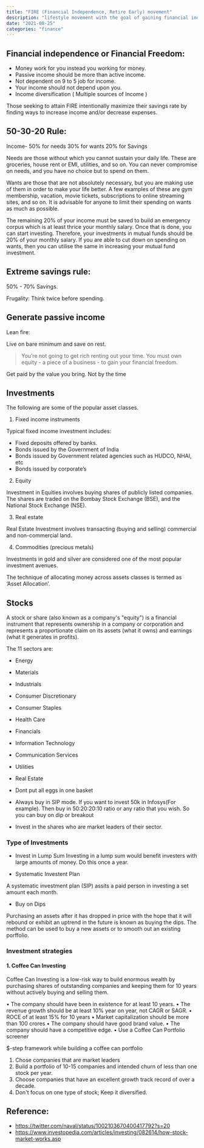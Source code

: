 ```yaml
---
title: "FIRE (Financial Independence, Retire Early) movement"
description: "lifestyle movement with the goal of gaining financial independence and retiring early"
date: "2021-08-25"
categories: "finance"
---
```


## Financial independence or Financial Freedom:

- Money work for you instead you working for money.
- Passive income should be more than active income.
- Not dependent on 9 to 5 job for income.
- Your income should not depend upon you.
- Income diversification ( Multiple sources of Income )

Those seeking to attain FIRE intentionally maximize their savings rate by finding ways to increase income and/or decrease expenses.

## 50-30-20 Rule:

Income-
50% for needs
30% for wants
20% for Savings

Needs are those without which you cannot sustain your daily life. These are groceries, house rent or EMI, utilities, and so on. You can never compromise on needs, and you have no choice but to spend on them. 

Wants are those that are not absolutely necessary, but you are making use of them in order to make your life better. A few examples of these are gym membership, vacation, movie tickets, subscriptions to online streaming sites, and so on. It is advisable for anyone to limit their spending on wants as much as possible.

The remaining 20% of your income must be saved to build an emergency corpus which is at least thrice your monthly salary. Once that is done, you can start investing. Therefore, your investments in mutual funds should be 20% of your monthly salary. If you are able to cut down on spending on wants, then you can utilise the same in increasing your mutual fund investment.

## Extreme savings rule:

50% - 70% Savings.

Frugality: Think twice before spending.

## Generate passive income

Lean fire:

Live on bare minimum and save on rest.

> You’re not going to get rich renting out your time. You must own equity - a piece of a business - to gain your financial freedom.

Get paid by the value you bring. Not by the time

## Investments

The following are some of the popular asset classes.

1. Fixed income instruments

Typical fixed income investment includes:

- Fixed deposits offered by banks.
- Bonds issued by the Government of India
- Bonds issued by Government related agencies such as HUDCO, NHAI, etc
- Bonds issued by corporate’s

2. Equity

Investment in Equities involves buying shares of publicly listed companies. The shares are traded on the Bombay Stock Exchange (BSE), and the National Stock Exchange (NSE).

3. Real estate

Real Estate Investment involves transacting (buying and selling) commercial and non-commercial land.

4. Commodities (precious metals)

Investments in gold and silver are considered one of the most popular investment avenues.


The technique of allocating money across assets classes is termed as ‘Asset Allocation’.

## Stocks

A stock or share (also known as a company's "equity") is a financial instrument that represents ownership in a company or corporation and represents a proportionate claim on its assets (what it owns) and earnings (what it generates in profits).

The 11 sectors are:

- Energy
- Materials
- Industrials
- Consumer Discretionary
- Consumer Staples
- Health Care
- Financials
- Information Technology
- Communication Services
- Utilities
- Real Estate

- Dont put all eggs in one basket
- Always buy in SIP mode. If you want to invest 50k in Infosys(For example). Then buy in 50:20:20:10 ratio or any ratio that you wish. So you can buy on dip or breakout
- Invest in the shares who are market leaders of their sector.

### Type of Investments

- Invest in Lump Sum
Investing in a lump sum would benefit investers with large amounts of money. Do this once a year.

- Systematic Investent Plan

A systematic investment plan (SIP) assits a paid person in investing a set amount each month.

- Buy on Dips

Purchasing an assets after it has dropped in price with the hope that it will rebound or exhibit an uptrend in the future is known as buying the dips. The method can be used to buy a new assets or to smooth out an existing porffolio.

### Investment strategies

#### 1. Coffee Can Investing

Coffee Can Investing is a low-risk way to build enormous wealth by purchasing shares of outstanding companies and keeping them for 10 years without actively buying and selling them.

• The company should have been in existence for at least 10 years.
• The revenue growth should be at least 10% year on year, not CAGR or SAGR.
• ROCE of at least 15% for 10 years
• Market capitalization should be more than 100 crores
• The company should have good brand value.
• The company should have a competitive edge.
• Use a Coffee Can Portfolio screener

$-step framework while building a coffee can portfolio

1. Chose companies that are market leaders
2. Build a portfolio of 10-15 companies and intended churn of less than one stock per year.
3. Choose companies that have an excellent growth track record of over a decade.
4. Don't focus on one type of stock; Keep it diversified.

## Reference:
- https://twitter.com/naval/status/1002103670400417792?s=20
- https://www.investopedia.com/articles/investing/082614/how-stock-market-works.asp
